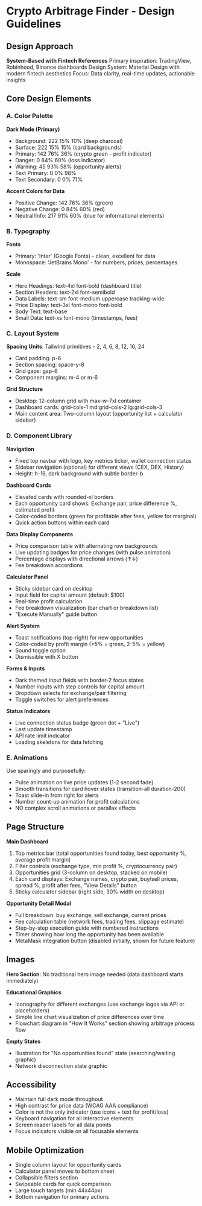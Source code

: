 # Crypto Arbitrage Finder - Design Guidelines

## Design Approach
**System-Based with Fintech References**
Primary inspiration: TradingView, Robinhood, Binance dashboards
Design System: Material Design with modern fintech aesthetics
Focus: Data clarity, real-time updates, actionable insights

## Core Design Elements

### A. Color Palette

**Dark Mode (Primary)**
- Background: 222 15% 10% (deep charcoal)
- Surface: 222 15% 15% (card backgrounds)
- Primary: 142 76% 36% (crypto green - profit indicator)
- Danger: 0 84% 60% (loss indicator)
- Warning: 45 93% 58% (opportunity alerts)
- Text Primary: 0 0% 98%
- Text Secondary: 0 0% 71%

**Accent Colors for Data**
- Positive Change: 142 76% 36% (green)
- Negative Change: 0 84% 60% (red)
- Neutral/Info: 217 91% 60% (blue for informational elements)

### B. Typography

**Fonts**
- Primary: 'Inter' (Google Fonts) - clean, excellent for data
- Monospace: 'JetBrains Mono' - for numbers, prices, percentages

**Scale**
- Hero Headings: text-4xl font-bold (dashboard title)
- Section Headers: text-2xl font-semibold
- Data Labels: text-sm font-medium uppercase tracking-wide
- Price Display: text-3xl font-mono font-bold
- Body Text: text-base
- Small Data: text-xs font-mono (timestamps, fees)

### C. Layout System

**Spacing Units**: Tailwind primitives - 2, 4, 6, 8, 12, 16, 24
- Card padding: p-6
- Section spacing: space-y-8
- Grid gaps: gap-6
- Component margins: m-4 or m-6

**Grid Structure**
- Desktop: 12-column grid with max-w-7xl container
- Dashboard cards: grid-cols-1 md:grid-cols-2 lg:grid-cols-3
- Main content area: Two-column layout (opportunity list + calculator sidebar)

### D. Component Library

**Navigation**
- Fixed top navbar with logo, key metrics ticker, wallet connection status
- Sidebar navigation (optional) for different views (CEX, DEX, History)
- Height: h-16, dark background with subtle border-b

**Dashboard Cards**
- Elevated cards with rounded-xl borders
- Each opportunity card shows: Exchange pair, price difference %, estimated profit
- Color-coded borders (green for profitable after fees, yellow for marginal)
- Quick action buttons within each card

**Data Display Components**
- Price comparison table with alternating row backgrounds
- Live updating badges for price changes (with pulse animation)
- Percentage displays with directional arrows (↑↓)
- Fee breakdown accordions

**Calculator Panel**
- Sticky sidebar card on desktop
- Input field for capital amount (default: $100)
- Real-time profit calculation
- Fee breakdown visualization (bar chart or breakdown list)
- "Execute Manually" guide button

**Alert System**
- Toast notifications (top-right) for new opportunities
- Color-coded by profit margin (>5% = green, 2-5% = yellow)
- Sound toggle option
- Dismissible with X button

**Forms & Inputs**
- Dark themed input fields with border-2 focus states
- Number inputs with step controls for capital amount
- Dropdown selects for exchange/pair filtering
- Toggle switches for alert preferences

**Status Indicators**
- Live connection status badge (green dot + "Live")
- Last update timestamp
- API rate limit indicator
- Loading skeletons for data fetching

### E. Animations

Use sparingly and purposefully:
- Pulse animation on live price updates (1-2 second fade)
- Smooth transitions for card hover states (transition-all duration-200)
- Toast slide-in from right for alerts
- Number count-up animation for profit calculations
- NO complex scroll animations or parallax effects

## Page Structure

**Main Dashboard**
1. Top metrics bar (total opportunities found today, best opportunity %, average profit margin)
2. Filter controls (exchange type, min profit %, cryptocurrency pair)
3. Opportunities grid (3-column on desktop, stacked on mobile)
4. Each card displays: Exchange names, crypto pair, buy/sell prices, spread %, profit after fees, "View Details" button
5. Sticky calculator sidebar (right side, 30% width on desktop)

**Opportunity Detail Modal**
- Full breakdown: buy exchange, sell exchange, current prices
- Fee calculation table (network fees, trading fees, slippage estimate)
- Step-by-step execution guide with numbered instructions
- Timer showing how long the opportunity has been available
- MetaMask integration button (disabled initially, shown for future feature)

## Images

**Hero Section**: No traditional hero image needed (data dashboard starts immediately)

**Educational Graphics**
- Iconography for different exchanges (use exchange logos via API or placeholders)
- Simple line chart visualization of price differences over time
- Flowchart diagram in "How It Works" section showing arbitrage process flow

**Empty States**
- Illustration for "No opportunities found" state (searching/waiting graphic)
- Network disconnection state graphic

## Accessibility

- Maintain full dark mode throughout
- High contrast for price data (WCAG AAA compliance)
- Color is not the only indicator (use icons + text for profit/loss)
- Keyboard navigation for all interactive elements
- Screen reader labels for all data points
- Focus indicators visible on all focusable elements

## Mobile Optimization

- Single column layout for opportunity cards
- Calculator panel moves to bottom sheet
- Collapsible filters section
- Swipeable cards for quick comparison
- Large touch targets (min 44x44px)
- Bottom navigation for primary actions